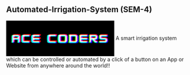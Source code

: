## Automated-Irrigation-System (SEM-4)
                                                                                    
                                                                                                
<img align="center" src="https://github.com/Mohammed-Ahsan786/Automated-Irrigation-System-SEM-4-/blob/main/_banner/Banner.gif" width="293"/>
A smart irrigation system which can be controlled or automated by a click of a button on an App or Website from anywhere around the world!! 
